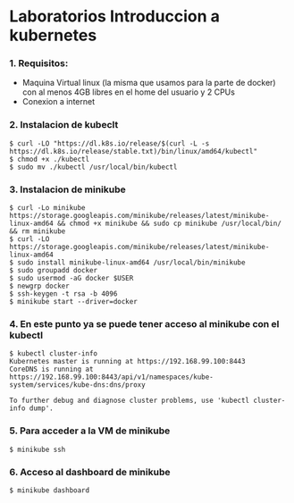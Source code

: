 # Laboratorios Introduccion a kubernetes

### 1. Requisitos:
- Maquina Virtual linux (la misma que usamos para la parte de docker) con al menos 4GB libres en el home del usuario y 2 CPUs
- Conexion a internet

### 2. Instalacion de kubeclt

    $ curl -LO "https://dl.k8s.io/release/$(curl -L -s https://dl.k8s.io/release/stable.txt)/bin/linux/amd64/kubectl"
    $ chmod +x ./kubectl
    $ sudo mv ./kubectl /usr/local/bin/kubectl

### 3. Instalacion de minikube
    $ curl -Lo minikube https://storage.googleapis.com/minikube/releases/latest/minikube-linux-amd64 && chmod +x minikube && sudo cp minikube /usr/local/bin/ && rm minikube
    $ curl -LO https://storage.googleapis.com/minikube/releases/latest/minikube-linux-amd64
    $ sudo install minikube-linux-amd64 /usr/local/bin/minikube
    $ sudo groupadd docker
    $ sudo usermod -aG docker $USER
    $ newgrp docker
    $ ssh-keygen -t rsa -b 4096
    $ minikube start --driver=docker

### 4. En este punto ya se puede tener acceso al minikube con el kubectl
    $ kubectl cluster-info
    Kubernetes master is running at https://192.168.99.100:8443
    CoreDNS is running at https://192.168.99.100:8443/api/v1/namespaces/kube-system/services/kube-dns:dns/proxy

    To further debug and diagnose cluster problems, use 'kubectl cluster-info dump'.

### 5. Para acceder a la VM de minikube
    $ minikube ssh

### 6. Acceso al dashboard de minikube
    $ minikube dashboard
